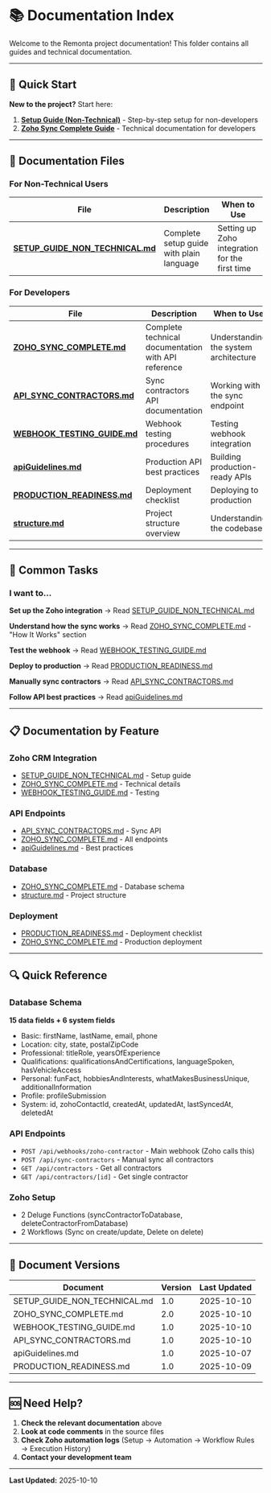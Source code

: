 # 📚 Documentation Index

Welcome to the Remonta project documentation! This folder contains all guides and technical documentation.

---

## 🚀 Quick Start

**New to the project?** Start here:
1. **[Setup Guide (Non-Technical)](./SETUP_GUIDE_NON_TECHNICAL.md)** - Step-by-step setup for non-developers
2. **[Zoho Sync Complete Guide](./ZOHO_SYNC_COMPLETE.md)** - Technical documentation for developers

---

## 📖 Documentation Files

### For Non-Technical Users

| File | Description | When to Use |
|------|-------------|-------------|
| **[SETUP_GUIDE_NON_TECHNICAL.md](./SETUP_GUIDE_NON_TECHNICAL.md)** | Complete setup guide with plain language | Setting up Zoho integration for the first time |

### For Developers

| File | Description | When to Use |
|------|-------------|-------------|
| **[ZOHO_SYNC_COMPLETE.md](./ZOHO_SYNC_COMPLETE.md)** | Complete technical documentation with API reference | Understanding the system architecture |
| **[API_SYNC_CONTRACTORS.md](./API_SYNC_CONTRACTORS.md)** | Sync contractors API documentation | Working with the sync endpoint |
| **[WEBHOOK_TESTING_GUIDE.md](./WEBHOOK_TESTING_GUIDE.md)** | Webhook testing procedures | Testing webhook integration |
| **[apiGuidelines.md](./apiGuidelines.md)** | Production API best practices | Building production-ready APIs |
| **[PRODUCTION_READINESS.md](./PRODUCTION_READINESS.md)** | Deployment checklist | Deploying to production |
| **[structure.md](./structure.md)** | Project structure overview | Understanding the codebase |

---

## 🎯 Common Tasks

### I want to...

**Set up the Zoho integration**
→ Read [SETUP_GUIDE_NON_TECHNICAL.md](./SETUP_GUIDE_NON_TECHNICAL.md)

**Understand how the sync works**
→ Read [ZOHO_SYNC_COMPLETE.md](./ZOHO_SYNC_COMPLETE.md) - "How It Works" section

**Test the webhook**
→ Read [WEBHOOK_TESTING_GUIDE.md](./WEBHOOK_TESTING_GUIDE.md)

**Deploy to production**
→ Read [PRODUCTION_READINESS.md](./PRODUCTION_READINESS.md)

**Manually sync contractors**
→ Read [API_SYNC_CONTRACTORS.md](./API_SYNC_CONTRACTORS.md)

**Follow API best practices**
→ Read [apiGuidelines.md](./apiGuidelines.md)

---

## 📋 Documentation by Feature

### Zoho CRM Integration
- [SETUP_GUIDE_NON_TECHNICAL.md](./SETUP_GUIDE_NON_TECHNICAL.md) - Setup guide
- [ZOHO_SYNC_COMPLETE.md](./ZOHO_SYNC_COMPLETE.md) - Technical details
- [WEBHOOK_TESTING_GUIDE.md](./WEBHOOK_TESTING_GUIDE.md) - Testing

### API Endpoints
- [API_SYNC_CONTRACTORS.md](./API_SYNC_CONTRACTORS.md) - Sync API
- [ZOHO_SYNC_COMPLETE.md](./ZOHO_SYNC_COMPLETE.md) - All endpoints
- [apiGuidelines.md](./apiGuidelines.md) - Best practices

### Database
- [ZOHO_SYNC_COMPLETE.md](./ZOHO_SYNC_COMPLETE.md) - Database schema
- [structure.md](./structure.md) - Project structure

### Deployment
- [PRODUCTION_READINESS.md](./PRODUCTION_READINESS.md) - Deployment checklist
- [ZOHO_SYNC_COMPLETE.md](./ZOHO_SYNC_COMPLETE.md) - Production deployment

---

## 🔍 Quick Reference

### Database Schema
**15 data fields + 6 system fields**
- Basic: firstName, lastName, email, phone
- Location: city, state, postalZipCode
- Professional: titleRole, yearsOfExperience
- Qualifications: qualificationsAndCertifications, languageSpoken, hasVehicleAccess
- Personal: funFact, hobbiesAndInterests, whatMakesBusinessUnique, additionalInformation
- Profile: profileSubmission
- System: id, zohoContactId, createdAt, updatedAt, lastSyncedAt, deletedAt

### API Endpoints
- `POST /api/webhooks/zoho-contractor` - Main webhook (Zoho calls this)
- `POST /api/sync-contractors` - Manual sync all contractors
- `GET /api/contractors` - Get all contractors
- `GET /api/contractors/[id]` - Get single contractor

### Zoho Setup
- 2 Deluge Functions (syncContractorToDatabase, deleteContractorFromDatabase)
- 2 Workflows (Sync on create/update, Delete on delete)

---

## 📝 Document Versions

| Document | Version | Last Updated |
|----------|---------|--------------|
| SETUP_GUIDE_NON_TECHNICAL.md | 1.0 | 2025-10-10 |
| ZOHO_SYNC_COMPLETE.md | 2.0 | 2025-10-10 |
| WEBHOOK_TESTING_GUIDE.md | 1.0 | 2025-10-10 |
| API_SYNC_CONTRACTORS.md | 1.0 | 2025-10-10 |
| apiGuidelines.md | 1.0 | 2025-10-07 |
| PRODUCTION_READINESS.md | 1.0 | 2025-10-09 |

---

## 🆘 Need Help?

1. **Check the relevant documentation** above
2. **Look at code comments** in the source files
3. **Check Zoho automation logs** (Setup → Automation → Workflow Rules → Execution History)
4. **Contact your development team**

---

**Last Updated:** 2025-10-10
